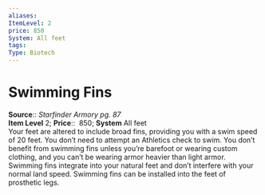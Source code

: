 ```yaml
---
aliases: 
ItemLevel: 2
price: 850
System: All feet
tags: 
Type: Biotech
---
```


# Swimming Fins

**Source**:: _Starfinder Armory pg. 87_  
**Item Level** 2;
**Price**::  850; **System** All feet  
Your feet are altered to include broad fins, providing you with a swim speed of 20 feet. You don’t need to attempt an Athletics check to swim. You don’t benefit from swimming fins unless you’re barefoot or wearing custom clothing, and you can’t be wearing armor heavier than light armor. Swimming fins integrate into your natural feet and don’t interfere with your normal land speed. Swimming fins can be installed into the feet of prosthetic legs.
